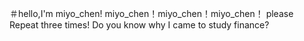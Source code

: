 ＃hello,I'm miyo_chen!
miyo_chen！miyo_chen！miyo_chen！
please Repeat three times!
Do you know why I came to study finance?

